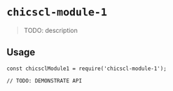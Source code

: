 # `chicscl-module-1`

> TODO: description

## Usage

```
const chicsclModule1 = require('chicscl-module-1');

// TODO: DEMONSTRATE API
```
